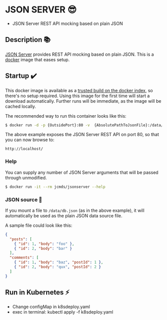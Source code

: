# JSON SERVER :sunglasses:

- JSON Server REST API mocking based on plain JSON

## Description :books:

[JSON Server](https://github.com/typicode/json-server) provides REST API mocking based on plain JSON.
This is a [docker](https://www.docker.io) image that eases setup.

## Startup :heavy_check_mark:

This docker image is available as a [trusted build on the docker index](https://hub.docker.com/repository/docker/jcmds/jsonserver/),
so there's no setup required.
Using this image for the first time will start a download automatically.
Further runs will be immediate, as the image will be cached locally.

The recommended way to run this container looks like this:

```bash
$ docker run -d -p {OutsidePort}:80 -v  {AbsolutePathToJsonFile}:/data/db.json jcmds/jsonserver
```

The above example exposes the JSON Server REST API on port 80, so that you can now browse to:

```
http://localhost/

```
### Help

You can supply any number of JSON Server arguments that will be passed through unmodified.

```bash
$ docker run -it --rm jcmds/jsonserver --help
```

### JSON source :construction:

If you mount a file to `/data/db.json` (as in the above example),
it will automatically be used as the plain JSON data source file.

A sample file could look like this:

```json
{
  "posts": [
    { "id": 1, "body": "foo" },
    { "id": 2, "body": "bar" }
  ],
  "comments": [
    { "id": 1, "body": "baz", "postId": 1 },
    { "id": 2, "body": "qux", "postId": 2 }
  ]
}
```

## Run in Kubernetes ⚡
- Change configMap in k8sdeploy.yaml
- exec in terminal: kubectl apply -f k8sdeploy.yaml
